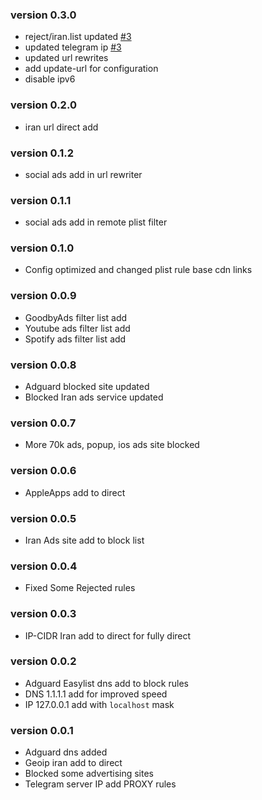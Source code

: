 ### version 0.3.0

- reject/iran.list updated [#3](https://github.com/Ja7ad/ShadowRocket/issues/3)
- updated telegram ip [#3](https://github.com/Ja7ad/ShadowRocket/issues/3)
- updated url rewrites
- add update-url for configuration
- disable ipv6

### version 0.2.0

- iran url direct add

### version 0.1.2

- social ads add in url rewriter

### version 0.1.1

- social ads add in remote plist filter

### version 0.1.0

- Config optimized and changed plist rule base cdn links

### version 0.0.9

- GoodbyAds filter list add
- Youtube ads filter list add
- Spotify ads filter list add

### version 0.0.8

- Adguard blocked site updated
- Blocked Iran ads service updated

### version 0.0.7

- More 70k ads, popup, ios ads site blocked

### version 0.0.6

- AppleApps add to direct

### version 0.0.5

- Iran Ads site add to block list

### version 0.0.4

- Fixed Some Rejected rules

### version 0.0.3

- IP-CIDR Iran add to direct for fully direct

### version 0.0.2

- Adguard Easylist dns add to block rules
- DNS 1.1.1.1 add for improved speed
- IP 127.0.0.1 add with `localhost` mask


### version 0.0.1

- Adguard dns added
- Geoip iran add to direct
- Blocked some advertising sites
- Telegram server IP add PROXY rules
